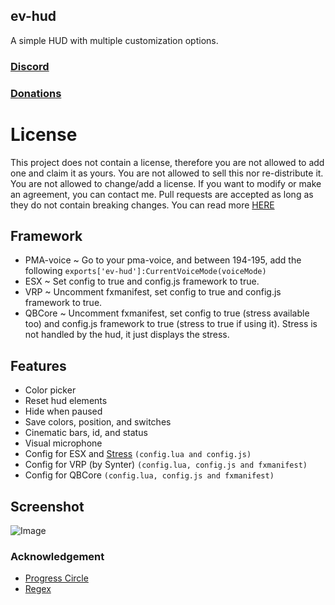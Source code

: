 ## ev-hud
A simple HUD with multiple customization options.

### [Discord](https://discord.com/invite/u4zk4tVTkG)
### [Donations](https://www.buymeacoffee.com/bombayV)

# License
This project does not contain a license, therefore you are not allowed to add one and claim it as yours. You are not allowed to sell this nor re-distribute it. You are not allowed to change/add a license. If you want to modify or make an agreement, you can contact me. Pull requests are accepted as long as they do not contain breaking changes. You can read more [HERE](https://opensource.stackexchange.com/questions/1720/what-can-i-assume-if-a-publicly-published-project-has-no-license) 

## Framework
- PMA-voice ~ Go to your pma-voice, and between 194-195, add the following `exports['ev-hud']:CurrentVoiceMode(voiceMode)`
- ESX ~ Set config to true and config.js framework to true.
- VRP ~ Uncomment fxmanifest, set config to true and config.js framework to true.
- QBCore ~ Uncomment fxmanifest, set config to true (stress available too) and config.js framework to true (stress to true if using it). Stress is not handled by the hud, it just displays the stress.

## Features
 - Color picker
 - Reset hud elements
 - Hide when paused
 - Save colors, position, and switches
 - Cinematic bars, id, and status
 - Visual microphone
 - Config for ESX and [Stress](https://github.com/utkuali/Stress-System-by-utku) `(config.lua and config.js)`
 - Config for VRP (by Synter) `(config.lua, config.js and fxmanifest)`
 - Config for QBCore `(config.lua, config.js and fxmanifest)`

## Screenshot
![Image](https://imgur.com/kcnEUhe.png)

### Acknowledgement
- [Progress Circle](https://github.com/nafing/esx_nafing_hud/blob/master/html/main.js#L59)
- [Regex](https://stackoverflow.com/a/3627747)

